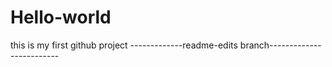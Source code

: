 # Hello-world
this is my first github project
-------------readme-edits branch-------------------------
